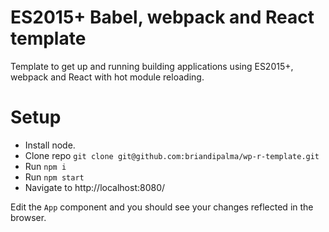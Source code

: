 # ES2015+ Babel, webpack and React template

Template to get up and running building applications using ES2015+, webpack and React with hot module reloading.

# Setup

* Install node.
* Clone repo `git clone git@github.com:briandipalma/wp-r-template.git`
* Run `npm i`
* Run `npm start`
* Navigate to http://localhost:8080/

Edit the `App` component and you should see your changes reflected in the browser.
